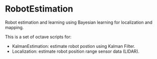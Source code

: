 # RobotEstimation
Robot estimation and learning using Bayesian learning for localization
and mapping.

This is a set of octave scripts for:
* KalmanEstimation: estimate robot postion using Kalman Filter.
* Localization: estimate robot position range sensor data (LIDAR).
